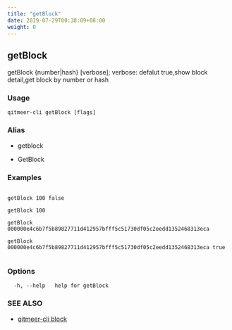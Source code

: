 ```yaml
---
title: "getBlock"
date: 2019-07-29T00:38:09+08:00
weight: 0
---
```


## getBlock

getBlock {number|hash} [verbose]; verbose: defalut true,show block detail,get block by number or hash

### Usage

```
qitmeer-cli getBlock [flags]
```



### Alias

- getblock

- GetBlock

### Examples

```

getBlock 100 false

getBlock 100

getBlock 000000e4c6b7f5b89827711d412957bfff5c51730df05c2eedd1352468313eca

getBlock 000000e4c6b7f5b89827711d412957bfff5c51730df05c2eedd1352468313eca true
	
```

### Options

```
  -h, --help   help for getBlock
```

### SEE ALSO

* [qitmeer-cli block](/en/reference/qitmeer-cli/block/)	 

